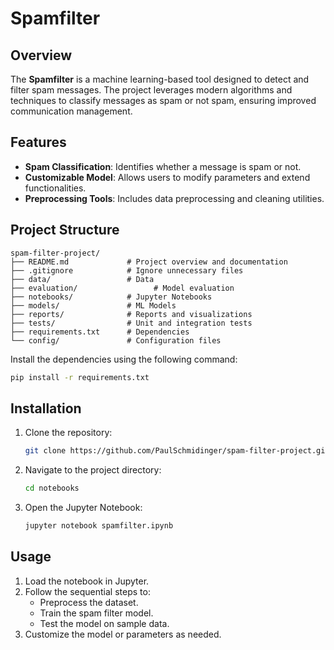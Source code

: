 # Spamfilter

## Overview
The **Spamfilter** is a machine learning-based tool designed to detect and filter spam messages. The project leverages modern algorithms and techniques to classify messages as spam or not spam, ensuring improved communication management.

## Features
- **Spam Classification**: Identifies whether a message is spam or not.
- **Customizable Model**: Allows users to modify parameters and extend functionalities.
- **Preprocessing Tools**: Includes data preprocessing and cleaning utilities.

## Project Structure
```
spam-filter-project/
├── README.md             # Project overview and documentation
├── .gitignore            # Ignore unnecessary files
├── data/                 # Data
├── evaluation/                 # Model evaluation
├── notebooks/            # Jupyter Notebooks
├── models/               # ML Models
├── reports/              # Reports and visualizations
├── tests/                # Unit and integration tests
├── requirements.txt      # Dependencies
└── config/               # Configuration files
```

Install the dependencies using the following command:
```bash
pip install -r requirements.txt
```

## Installation
1. Clone the repository:
   ```bash
   git clone https://github.com/PaulSchmidinger/spam-filter-project.git
   ```
2. Navigate to the project directory:
   ```bash
   cd notebooks
   ```
3. Open the Jupyter Notebook:
   ```bash
   jupyter notebook spamfilter.ipynb
   ```

## Usage
1. Load the notebook in Jupyter.
2. Follow the sequential steps to:
   - Preprocess the dataset.
   - Train the spam filter model.
   - Test the model on sample data.
3. Customize the model or parameters as needed.
